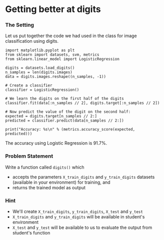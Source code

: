 # Getting better at digits

### The Setting
Let us put together the code we had used in the class for image classification using digits.

    import matplotlib.pyplot as plt
    from sklearn import datasets, svm, metrics
    from sklearn.linear_model import LogisticRegression

    digits = datasets.load_digits()
    n_samples = len(digits.images)
    data = digits.images.reshape((n_samples, -1))

    # Create a classifier
    classifier = LogisticRegression()

    # We learn the digits on the first half of the digits
    classifier.fit(data[:n_samples // 2], digits.target[:n_samples // 2])

    # Now predict the value of the digit on the second half:
    expected = digits.target[n_samples // 2:]
    predicted = classifier.predict(data[n_samples // 2:])

    print("Accuracy: %s\n" % (metrics.accuracy_score(expected, predicted)))
    
The accuracy using Logistic Regression is 91.7%.

### Problem Statement
Write a function called `digits()` which 

* accepts the parameters `X_train_digits` and `y_train_digits` datasets (available in your environment) for training, and 
* returns the trained model as output

### Hint
* We'll create `X_train_digits`, `y_train_digits`, `X_test` and `y_test`
* `X_train_digits` and `y_train_digits` will be available in student's environment
* `X_test` and `y_test` will be available to us to evaluate the output from student's function
